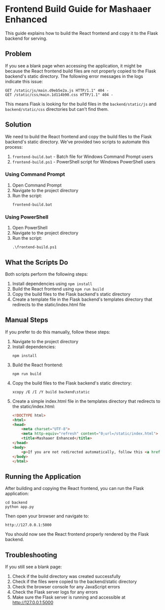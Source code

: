 # Frontend Build Guide for Mashaaer Enhanced

This guide explains how to build the React frontend and copy it to the Flask backend for serving.

## Problem

If you see a blank page when accessing the application, it might be because the React frontend build files are not properly copied to the Flask backend's static directory. The following error messages in the logs indicate this issue:

```
GET /static/js/main.d9eb5e2a.js HTTP/1.1" 404 -
GET /static/css/main.1d114b90.css HTTP/1.1" 404 -
```

This means Flask is looking for the build files in the `backend/static/js` and `backend/static/css` directories but can't find them.

## Solution

We need to build the React frontend and copy the build files to the Flask backend's static directory. We've provided two scripts to automate this process:

1. `frontend-build.bat` - Batch file for Windows Command Prompt users
2. `frontend-build.ps1` - PowerShell script for Windows PowerShell users

### Using Command Prompt

1. Open Command Prompt
2. Navigate to the project directory
3. Run the script:
   ```
   frontend-build.bat
   ```

### Using PowerShell

1. Open PowerShell
2. Navigate to the project directory
3. Run the script:
   ```
   .\frontend-build.ps1
   ```

## What the Scripts Do

Both scripts perform the following steps:

1. Install dependencies using `npm install`
2. Build the React frontend using `npm run build`
3. Copy the build files to the Flask backend's static directory
4. Create a template file in the Flask backend's templates directory that redirects to the static/index.html file

## Manual Steps

If you prefer to do this manually, follow these steps:

1. Navigate to the project directory
2. Install dependencies:
   ```
   npm install
   ```
3. Build the React frontend:
   ```
   npm run build
   ```
4. Copy the build files to the Flask backend's static directory:
   ```
   xcopy /E /I /Y build backend\static
   ```
5. Create a simple index.html file in the templates directory that redirects to the static/index.html:
   ```html
   <!DOCTYPE html>
   <html>
   <head>
       <meta charset="UTF-8">
       <meta http-equiv="refresh" content="0;url=/static/index.html">
       <title>Mashaaer Enhanced</title>
   </head>
   <body>
       <p>If you are not redirected automatically, follow this <a href="/static/index.html">link to the application</a>.</p>
   </body>
   </html>
   ```

## Running the Application

After building and copying the React frontend, you can run the Flask application:

```
cd backend
python app.py
```

Then open your browser and navigate to:
```
http://127.0.0.1:5000
```

You should now see the React frontend properly rendered by the Flask backend.

## Troubleshooting

If you still see a blank page:

1. Check if the build directory was created successfully
2. Check if the files were copied to the backend/static directory
3. Check the browser console for any JavaScript errors
4. Check the Flask server logs for any errors
5. Make sure the Flask server is running and accessible at http://127.0.0.1:5000